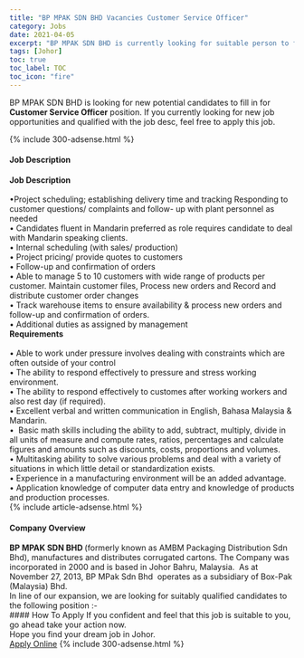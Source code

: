 ```yaml
---
title: "BP MPAK SDN BHD Vacancies Customer Service Officer" 
category: Jobs 
date: 2021-04-05 
excerpt: "BP MPAK SDN BHD is currently looking for suitable person to fill in the Customer Service Officer which based in Johor" 
tags: [Johor] 
toc: true 
toc_label: TOC 
toc_icon: "fire" 
--- 
```


<p>BP MPAK SDN BHD is looking for new potential candidates to fill in for <b>Customer Service Officer</b> position. If you currently looking for new job opportunities and qualified with the job desc, feel free to apply this job.
</p>{% include 300-adsense.html %} 
<div><div><h4>Job Description</h4></div><div><div><span><div><div><strong>Job Description</strong></div><div><br>&#8226;Project scheduling; establishing delivery time and tracking Responding to customer questions/ complaints and follow- up with plant personnel as needed</div><div>&#8226; Candidates fluent in Mandarin preferred as role requires candidate to deal with Mandarin speaking clients.</div><div>&#8226; Internal scheduling (with sales/ production)<br>&#8226; Project pricing/ provide quotes to customers<br>&#8226; Follow-up and confirmation of orders<br>&#8226; Able to manage 5 to 10 customers with wide range of products per customer. Maintain customer files, Process new orders and Record and distribute customer order changes<br>&#8226; Track warehouse items to ensure availability &amp; process new orders and follow-up and confirmation of orders.<br>&#8226; Additional duties as assigned by management</div><div><strong>Requirements</strong></div><div><br>&#8226; Able to work under pressure involves dealing with constraints which are often outside of your control<br>&#8226; The ability to respond effectively to pressure and stress working environment.</div><div>&#8226; The ability to respond effectively to customes after working workers and also rest day (if required).</div><div>&#8226; Excellent verbal and written communication in English, Bahasa Malaysia &amp; Mandarin.<br>&#8226;&#160; Basic math skills including the ability to add, subtract, multiply, divide in all units of measure and compute rates, ratios, percentages and calculate figures and amounts such as discounts, costs, proportions and volumes.<br>&#8226; Multitasking ability to solve various problems and deal with a variety of situations in which little detail or standardization exists.<br>&#8226; Experience in a manufacturing environment will be an added advantage.<br>&#8226; Application knowledge of computer data entry and knowledge of products and production processes.</div></div></span></div></div></div> 
{% include article-adsense.html %} 
<div><div><h4>Company Overview</h4></div><div><div><span><div><div>
<strong>BP MPAK SDN BHD </strong>(formerly known as AMBM Packaging Distribution Sdn Bhd), manufactures and distributes corrugated cartons. The Company was incorporated in 2000 and is based in Johor Bahru, Malaysia. &#160;As at November 27, 2013, BP MPak Sdn Bhd &#160;operates as a subsidiary of Box-Pak (Malaysia) Bhd.</div>
<div>
	In line of our expansion, we are looking for suitably qualified candidates to the following position :-</div></div></span></div></div></div> 
#### How To Apply 
If you confident and feel that this job is suitable to you, go ahead take your action now. <br/> 
Hope you find your dream job in Johor. <br/> 
<a href="https://www.jobstreet.com.my/en/job/customer-service-officer-4525395?jobId=jobstreet-my-job-4525395&" class="btn btn--info" target="_blank" rel="nofollow noopenner">Apply Online</a> 
{% include 300-adsense.html %} 